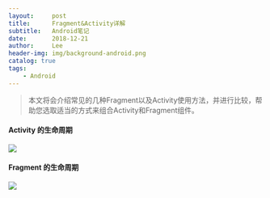 ```yaml
---
layout:     post
title:      Fragment&Activity详解
subtitle:   Android笔记
date:       2018-12-21
author:     Lee
header-img: img/background-android.png
catalog: true
tags:
    - Android
---
```


> 本文将会介绍常见的几种Fragment以及Activity使用方法，并进行比较，帮助您选取适当的方式来组合Activity和Fragment组件。

#### Activity 的生命周期

![](https://ws1.sinaimg.cn/large/e6c519e9gy1g08m52jq8uj20f00kltaa.jpg)

#### Fragment 的生命周期

![](https://ws1.sinaimg.cn/large/e6c519e9gy1g08m3w4gn0j208t0njjs8.jpg)

